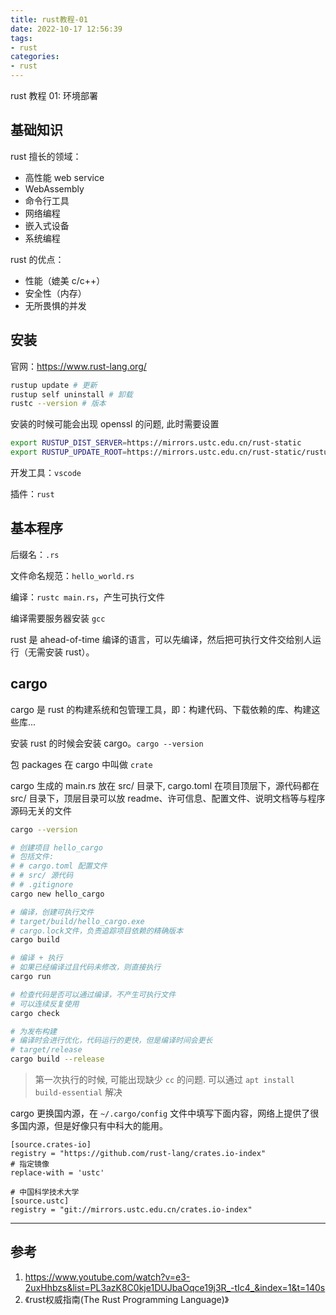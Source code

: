 ```yaml
---
title: rust教程-01
date: 2022-10-17 12:56:39
tags:
- rust
categories:
- rust
---
```


rust 教程 01: 环境部署

<!--more-->

## 基础知识

rust 擅长的领域：
- 高性能 web service
- WebAssembly
- 命令行工具
- 网络编程
- 嵌入式设备
- 系统编程

rust 的优点：
- 性能（媲美 c/c++）
- 安全性（内存）
- 无所畏惧的并发

## 安装

官网：https://www.rust-lang.org/

```bash
rustup update # 更新
rustup self uninstall # 卸载
rustc --version # 版本
```

安装的时候可能会出现 openssl 的问题, 此时需要设置
```bash
export RUSTUP_DIST_SERVER=https://mirrors.ustc.edu.cn/rust-static
export RUSTUP_UPDATE_ROOT=https://mirrors.ustc.edu.cn/rust-static/rustup
```

开发工具：`vscode`

插件：`rust`

## 基本程序

后缀名：`.rs`

文件命名规范：`hello_world.rs`

编译：`rustc main.rs`，产生可执行文件

编译需要服务器安装 `gcc`

rust 是 ahead-of-time 编译的语言，可以先编译，然后把可执行文件交给别人运行（无需安装 rust）。

## cargo

cargo 是 rust 的构建系统和包管理工具，即：构建代码、下载依赖的库、构建这些库...

安装 rust 的时候会安装 cargo。`cargo --version`

包 packages 在 cargo 中叫做 `crate`

cargo 生成的 main.rs 放在 src/ 目录下, cargo.toml 在项目顶层下，源代码都在 src/ 目录下，顶层目录可以放 readme、许可信息、配置文件、说明文档等与程序源码无关的文件

```bash
cargo --version

# 创建项目 hello_cargo
# 包括文件:
# # cargo.toml 配置文件
# # src/ 源代码
# # .gitignore 
cargo new hello_cargo

# 编译，创建可执行文件
# target/build/hello_cargo.exe
# cargo.lock文件，负责追踪项目依赖的精确版本
cargo build

# 编译 + 执行
# 如果已经编译过且代码未修改，则直接执行
cargo run

# 检查代码是否可以通过编译，不产生可执行文件
# 可以连续反复使用
cargo check

# 为发布构建
# 编译时会进行优化，代码运行的更快，但是编译时间会更长
# target/release
cargo build --release
```

> 第一次执行的时候, 可能出现缺少 `cc` 的问题. 
> 可以通过 `apt install build-essential` 解决

cargo 更换国内源，在 `~/.cargo/config` 文件中填写下面内容，网络上提供了很多国内源，但是好像只有中科大的能用。
```config
[source.crates-io]
registry = "https://github.com/rust-lang/crates.io-index"
# 指定镜像
replace-with = 'ustc'

# 中国科学技术大学
[source.ustc]
registry = "git://mirrors.ustc.edu.cn/crates.io-index"
```

---

## 参考
1. https://www.youtube.com/watch?v=e3-2uxHhbzs&list=PL3azK8C0kje1DUJbaOqce19j3R_-tIc4_&index=1&t=140s
2. 《rust权威指南(The Rust Programming Language)》